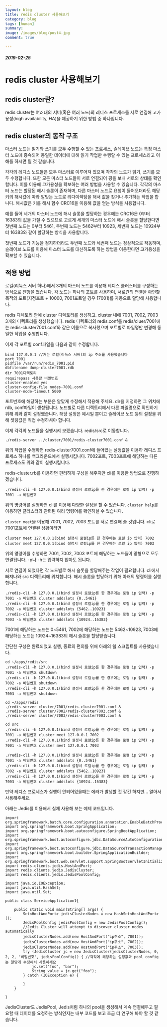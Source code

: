 ```yaml
---
layout: blog
title: redis cluster 사용해보기
category: blog
tags: [human]  
summary:
image: /images/blog/post4.jpg
comment: true

---
```

##### 2019-02-25


# redis cluster 사용해보기

## redis cluster란?
redis cluster는 여러대의 서버(혹은 여러 노드)의 레디스 프로세스를 서로 연결해 고가용성(high availability, HA)을 제공하기 위한 방법 중 하나입니다.

## redis cluster의 동작 구조
마스터 노드는 읽기와 쓰기를 모두 수행할 수 있는 프로세스, 슬레이브 노드는 특정 마스터 노드에 종속되어 동일한 데이터에 대해 읽기 작업만
수행할 수 있는 프로세스라고 이해를 하시면 될 것 같습니다.

각각의 레디스 노드들은 모두 마스터로 이루어져 있으며 각각의 노드가 읽기, 쓰기를 모두 수행합니다. 또한 모든 마스터 노드들이 서로 연결되어
핑을 보내 서로의 상태를 확인합니다. 이를 이용해 고가용성을 확보하는 여러 방법을 사용할 수 있습니다.
각각의 마스터 노드는 할당된 해시 슬롯이 존재하며, 다른 마스터 노드로 요청이 들어오더라도 해당 키의 해시값에 따라 알맞는 노드로 리다이렉팅을 해서
값을 찾거나 추가하는 작업을 합니다.
해시값은 키를 해시 함수 CRC16을 이용해 값을 얻는 방식을 사용합니다.

예를 들어 세개의 마스터 노드에 해시 슬롯을 할당하는 경우에는
CRC16은 0부터 16383의 값을 가질 수 있으므로 고르게 세개의 마스터 노드에 해시 슬롯을 할당한다면
첫번째 노드는 0부터 5461, 두번째 노드는 5462부터 10923, 세번째 노드는 10924부터 16383와 같이 할당하는 방식을 사용합니다.

첫번째 노드가 기능을 정지하더라도 두번째 노드와 세번째 노드는 정상적으로 작동하며, 슬레이브 노드를 이용해 마스터 노드를 대신하도록 하는 방법을 이용한다면
고가용성을 확보할 수 있습니다.

## 적용 방법
로컬(리눅스 서버 하나)에서 3개의 마스터 노드를 이용해 레디스 클러스터를 구성하는 방식으로 진행을 했습니다. 각 노드는 하나의 포트를 사용하며, 서로간의 연결을 확인할 목적의 포트(지정포트 + 10000, 7001포트일 경우 17001)를 자동으로 할당해 사용합니다.

redis 디렉토리 안에 cluster 디렉토리를 생성하고. cluster 내에 7001, 7002, 7003 3개의 디렉토리를 생성했습니다.
redis 디렉토리의 redis.conf를 redis/cluer/7001에는 redis-cluster7001.conf와 같은 이름으로 복사했으며 포트별로 파일명만 변경해 동일한 작업을 수행합니다.

이제 각 포트별 conf파일을 다음과 같이 수정합니다.
```
bind 127.0.0.1 //저는 로컬(리눅스 서버)의 ip 주소를 사용했습니다
port 7001
pidfile /var/run/redis_7001.pid
dbfilename dump-cluster7001.rdb
dir 7001디렉토리
requirepass 사용할 비밀번호
cluster-enabled yes
cluster-config-file nodes-7001.conf
cluster-node-timeout 5000
```
포트번호에 해당하는 부분은 알맞게 수정해서 적용해 주세요.
dir을 지정하면 그 위치에 rdb, conf파일이 생성됩니다. 노드별로 다른 디렉토리에서 다른 파일명으로 확인하기 위해 위와 같이 설정했습니다.
해당 설정은 예시일 뿐이고 슬레이브 노드 등의 설정을 위해 셋팅값은 직접 수정하셔야 합니다.

이제 각각의 노드들을 실행시켜 보겠습니다. redis/src로 이동합니다.
```
./redis-server ../cluster/7001/redis-cluster7001.conf &
```
위의 작업을 수행하면 redis-cluster7001.conf에 들어있는 설정값을 이용하 레디스 프로세스 하나를 백그라운드에서 실행시킵니다.
7002포트, 7003포트에 해당하는 다른 프로세스도 위와 같이 실행시킵니다.

redis-cluster.rb를 이용하면 편리하게 구성을 해주지만 cli를 이용한 방법으로 진행하겠습니다.

```
./redis-cli -h 127.0.0.1(bind 설정시 로컬ip를 한 경우에는 로컬 ip 입력) -p 7001 -a 비밀번호
```
위의 명령어를 실행하면 cli를 이용해 다양한 설정을 할 수 있습니다. ```cluster help```를 이용하면 클러스터와 관련된 여러 명령어를 확인하실 수 있습니다.

```cluster meet```을 이용해 7001, 7002, 7003 포트를 서로 연결해 줄 것입니다. cli로 7001포트에 연결된 상황이라면
```
cluster meet 127.0.0.1(bind 설정시 로컬ip를 한 경우에는 로컬 ip 입력) 7002
cluster meet 127.0.0.1(bind 설정시 로컬ip를 한 경우에는 로컬 ip 입력) 7003
```
위의 명령어를 수행하면 7001, 7002, 7003 포트에 해당하는 노드들이 망형으로 모두 연결됩니다. -p나 -h는 입력하지 않아도 됩니다.

서로 연결이 되었다면 각 노드별로 해시 슬롯을 할당해주는 작업이 필요합니다. cli에서 빠져나와 src 디렉토리에 위치합니다.
해시 슬롯을 할당하기 위해 아래의 명령어를 실행합니다.
```
./redis-cli -h 127.0.0.1(bind 설정시 로컬ip를 한 경우에는 로컬 ip 입력) -p 7001 -a 비밀번호 cluster addslots {0..5461}
./redis-cli -h 127.0.0.1(bind 설정시 로컬ip를 한 경우에는 로컬 ip 입력) -p 7002 -a 비밀번호 cluster addslots {5462..10923}
./redis-cli -h 127.0.0.1(bind 설정시 로컬ip를 한 경우에는 로컬 ip 입력) -p 7003 -a 비밀번호 cluster addslots {10924..16383}
```
7001에 해당하는 노드는 0~5461, 7002에 해당하는 노드는 5462~10923, 7003에 해당하는 노드는 10924~16383의 해시 슬롯을 할당받습니다.

간단한 구성은 완료되었고 실행, 종료의 편의를 위해 아래의 쉘 스크립트를 사용했습니다.


```
cd ~/apps/redis/src
./redis-cli -h 127.0.0.1(bind 설정시 로컬ip를 한 경우에는 로컬 ip 입력) -p 7001 -a 비밀번호 shutdown
./redis-cli -h 127.0.0.1(bind 설정시 로컬ip를 한 경우에는 로컬 ip 입력) -p 7002 -a 비밀번호 shutdown
./redis-cli -h 127.0.0.1(bind 설정시 로컬ip를 한 경우에는 로컬 ip 입력) -p 7003 -a 비밀번호 shutdown

cd ~/apps/redis
./redis-server cluster/7001/redis-cluster7001.conf &
./redis-server cluster/7002/redis-cluster7002.conf &
./redis-server cluster/7003/redis-cluster7003.conf &

cd src
./redis-cli -h 127.0.0.1(bind 설정시 로컬ip를 한 경우에는 로컬 ip 입력) -p 7001 -a 비밀번호 cluster meet 127.0.0.1 7002
./redis-cli -h 127.0.0.1(bind 설정시 로컬ip를 한 경우에는 로컬 ip 입력) -p 7001 -a 비밀번호 cluster meet 127.0.0.1 7003

./redis-cli -h 127.0.0.1(bind 설정시 로컬ip를 한 경우에는 로컬 ip 입력) -p 7001 -a 비밀번호 cluster addslots {0..5461}
./redis-cli -h 127.0.0.1(bind 설정시 로컬ip를 한 경우에는 로컬 ip 입력) -p 7002 -a 비밀번호 cluster addslots {5462..10923}
./redis-cli -h 127.0.0.1(bind 설정시 로컬ip를 한 경우에는 로컬 ip 입력) -p 7003 -a 비밀번호 cluster addslots {10924..16383}
```
만약 레디스 프로세스가 실행이 안되어있을때는 에러가 발생할 것 같긴 하지만... 알아서 사용해주세요.

아래는 Jedis를 이용해서 실제 사용해 보는 예제 코드입니다.
```
import org.springframework.batch.core.configuration.annotation.EnableBatchProcessing;
import org.springframework.boot.SpringApplication;
import org.springframework.boot.autoconfigure.SpringBootApplication;
import org.springframework.boot.autoconfigure.jdbc.DataSourceAutoConfiguration;
import org.springframework.boot.autoconfigure.jdbc.DataSourceTransactionManagerAutoConfiguration;
import org.springframework.boot.builder.SpringApplicationBuilder;
import org.springframework.boot.web.servlet.support.SpringBootServletInitializer;
import redis.clients.jedis.HostAndPort;
import redis.clients.jedis.JedisCluster;
import redis.clients.jedis.JedisPoolConfig;

import java.io.IOException;
import java.util.HashSet;
import java.util.Set;

public class ServiceApplication1{

    public static void main(String[] args) {
		Set<HostAndPort> jedisClusterNodes = new HashSet<HostAndPort>();
		JedisPoolConfig jedisPoolConfig = new JedisPoolConfig();
		//Jedis Cluster will attempt to discover cluster nodes automatically
		jedisClusterNodes.add(new HostAndPort("ip주소", 7001));
		jedisClusterNodes.add(new HostAndPort("ip주소", 7002));
		jedisClusterNodes.add(new HostAndPort("ip주소", 7003));
		try (JedisCluster jc = new JedisCluster(jedisClusterNodes, 0, 2, 2, "비밀번호", jedisPoolConfig)) { //각각에 해당하는 설정값과 pool config는 알맞게 수정해서 사용하세요
			jc.set("foo", "bar");
			String value = jc.get("foo");
		} catch (IOException e) {

		}
	}

}
```

JedisCluster도 JedisPool, Jedis처럼 하나의 pool을 생성해서 계속 연결해두고 필요할 때 데이터를 요청하는 방식인지는 내부 코드를 보고 조금 더 연구해 봐야 할 것 같습니다.
